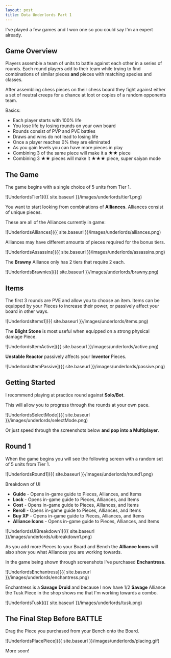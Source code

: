 ```yaml
---
layout: post
title: Dota Underlords Part 1
---
```


I've played a few games and I won one so you could say I'm an expert already.


## Game Overview

Players assemble a team of units to battle against each other in a series of rounds. Each round players add to their team while trying to find combinations of similar pieces **and** pieces with matching species and classes. 

After assembling chess pieces on their chess board they fight against either a set of neutral creeps for a chance at loot or copies of a random opponents team.

Basics:
 - Each player starts with 100% life
 - You lose life by losing rounds on your own board
 - Rounds consist of PVP and PVE battles
 - Draws and wins do not lead to losing life
 - Once a player reaches 0% they are eliminated
 - As you gain levels you can have more pieces in play
 - Combining 3 of the same piece will make it a ★★ piece
 - Combining 3 ★★ pieces will make it ★★★ piece, super saiyan mode

 ## The Game

The game begins with a single choice of 5 units from Tier 1.

![UnderlordsTier1]({{ site.baseurl }}/images/underlords/tier1.png)

You want to start looking from combinations of **Alliances**. Alliances consist of unique pieces.

These are all of the Alliances currently in game:

![UnderlordsAlliances]({{ site.baseurl }}/images/underlords/alliances.png)

Alliances may have different amounts of pieces required for the bonus tiers.

![UnderlordsAssassins]({{ site.baseurl }}/images/underlords/assassins.png)

The **Brawny** Alliance only has 2 tiers that require 2 each.

![UnderlordsBrawnies]({{ site.baseurl }}/images/underlords/brawny.png)

## Items

The first 3 rounds are PVE and allow you to choose an item. Items can be equipped by your Pieces to increase their power, or passively affect your board in other ways.

![UnderlordsItems1]({{ site.baseurl }}/images/underlords/items.png)

The **Blight Stone** is most useful when equipped on a strong physical damage Piece.

![UnderlordsItemActive]({{ site.baseurl }}/images/underlords/active.png)

**Unstable Reactor** passively affects your **Inventor** Pieces. 

![UnderlordsItemPassive]({{ site.baseurl }}/images/underlords/passive.png)


## Getting Started

I recommend playing at practice round against **Solo/Bot**. 

This will allow you to progress through the rounds at your own pace.

![UnderlordsSelectMode]({{ site.baseurl }}/images/underlords/selectMode.png)

Or just speed through the screenshots below **and pop into a Multiplayer**.

## Round 1

When the game begins you will see the following screen with a random set of 5 units from Tier 1.

![UnderlordsRound1]({{ site.baseurl }}/images/underlords/round1.png)

Breakdown of UI
- **Guide** - Opens in-game guide to Pieces, Alliances, and Items
- **Lock** - Opens in-game guide to Pieces, Alliances, and Items
- **Cost** - Opens in-game guide to Pieces, Alliances, and Items
- **Reroll** - Opens in-game guide to Pieces, Alliances, and Items
- **Buy XP** - Opens in-game guide to Pieces, Alliances, and Items
- **Alliance Icons** - Opens in-game guide to Pieces, Alliances, and Items

![UnderlordsUIBreakdown1]({{ site.baseurl }}/images/underlords/uibreakdown1.png)

As you add more Pieces to your Board and Bench the **Alliance Icons** will also show you what Alliances you are working towards.

In the game being shown through screenshots I've purchased **Enchantress**.

![UnderlordsEnchantress]({{ site.baseurl }}/images/underlords/enchantress.png)

Enchantress is a **Savage** **Druid** and because I now have 1/2 **Savage** Alliance the Tusk Piece in the shop shows me that I'm working towards a combo.

![UnderlordsTusk]({{ site.baseurl }}/images/underlords/tusk.png)

## The Final Step Before BATTLE

Drag the Piece you purchased from your Bench onto the Board.

![UnderlordsPlacePiece]({{ site.baseurl }}/images/underlords/placing.gif)


More soon!